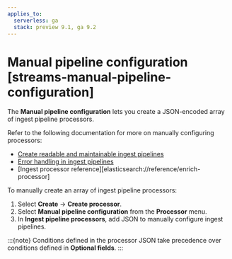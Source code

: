 ```yaml
---
applies_to:
  serverless: ga
  stack: preview 9.1, ga 9.2
---
```

# Manual pipeline configuration [streams-manual-pipeline-configuration]

The **Manual pipeline configuration** lets you create a JSON-encoded array of ingest pipeline processors.

Refer to the following documentation for more on manually configuring processors:

- [Create readable and maintainable ingest pipelines](../../../../../manage-data/ingest/transform-enrich/readable-maintainable-ingest-pipelines.md)
- [Error handling in ingest pipelines](../../../../../manage-data/ingest/transform-enrich/error-handling.md)
- [Ingest processor reference][elasticsearch://reference/enrich-processor]

To manually create an array of ingest pipeline processors:

1. Select **Create** → **Create processor**.
1. Select **Manual pipeline configuration** from the **Processor** menu.
1. In **Ingest pipeline processors**, add JSON to manually configure ingest pipelines.

:::{note}
Conditions defined in the processor JSON take precedence over conditions defined in **Optional fields**.
:::